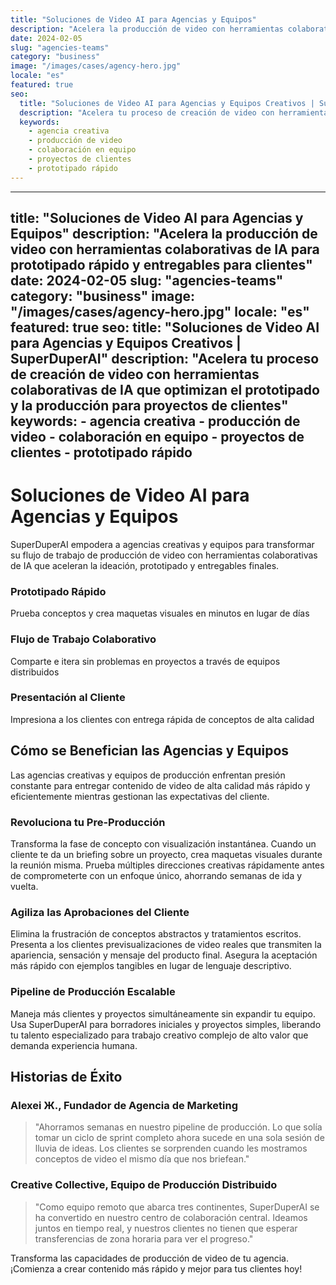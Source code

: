 ```yaml
---
title: "Soluciones de Video AI para Agencias y Equipos"
description: "Acelera la producción de video con herramientas colaborativas de IA para prototipado rápido y entregables para clientes"
date: 2024-02-05
slug: "agencies-teams"
category: "business"
image: "/images/cases/agency-hero.jpg"
locale: "es"
featured: true
seo:
  title: "Soluciones de Video AI para Agencias y Equipos Creativos | SuperDuperAI"
  description: "Acelera tu proceso de creación de video con herramientas colaborativas de IA que optimizan el prototipado y la producción para proyectos de clientes"
  keywords:
    - agencia creativa
    - producción de video
    - colaboración en equipo
    - proyectos de clientes
    - prototipado rápido
---
```


---
title: "Soluciones de Video AI para Agencias y Equipos"
description: "Acelera la producción de video con herramientas colaborativas de IA para prototipado rápido y entregables para clientes"
date: 2024-02-05
slug: "agencies-teams"
category: "business"
image: "/images/cases/agency-hero.jpg"
locale: "es"
featured: true
seo:
  title: "Soluciones de Video AI para Agencias y Equipos Creativos | SuperDuperAI"
  description: "Acelera tu proceso de creación de video con herramientas colaborativas de IA que optimizan el prototipado y la producción para proyectos de clientes"
  keywords:
    - agencia creativa
    - producción de video
    - colaboración en equipo
    - proyectos de clientes
    - prototipado rápido
---

# Soluciones de Video AI para Agencias y Equipos

SuperDuperAI empodera a agencias creativas y equipos para transformar su flujo de trabajo de producción de video con herramientas colaborativas de IA que aceleran la ideación, prototipado y entregables finales.

### Prototipado Rápido

Prueba conceptos y crea maquetas visuales en minutos en lugar de días

  ### Flujo de Trabajo Colaborativo

Comparte e itera sin problemas en proyectos a través de equipos distribuidos

  ### Presentación al Cliente

Impresiona a los clientes con entrega rápida de conceptos de alta calidad

## Cómo se Benefician las Agencias y Equipos

Las agencias creativas y equipos de producción enfrentan presión constante para entregar contenido de video de alta calidad más rápido y eficientemente mientras gestionan las expectativas del cliente.

### Revoluciona tu Pre-Producción

Transforma la fase de concepto con visualización instantánea. Cuando un cliente te da un briefing sobre un proyecto, crea maquetas visuales durante la reunión misma. Prueba múltiples direcciones creativas rápidamente antes de comprometerte con un enfoque único, ahorrando semanas de ida y vuelta.

### Agiliza las Aprobaciones del Cliente

Elimina la frustración de conceptos abstractos y tratamientos escritos. Presenta a los clientes previsualizaciones de video reales que transmiten la apariencia, sensación y mensaje del producto final. Asegura la aceptación más rápido con ejemplos tangibles en lugar de lenguaje descriptivo.

### Pipeline de Producción Escalable

Maneja más clientes y proyectos simultáneamente sin expandir tu equipo. Usa SuperDuperAI para borradores iniciales y proyectos simples, liberando tu talento especializado para trabajo creativo complejo de alto valor que demanda experiencia humana.

## Historias de Éxito

### Alexei Ж., Fundador de Agencia de Marketing

> "Ahorramos semanas en nuestro pipeline de producción. Lo que solía tomar un ciclo de sprint completo ahora sucede en una sola sesión de lluvia de ideas. Los clientes se sorprenden cuando les mostramos conceptos de video el mismo día que nos briefean."

### Creative Collective, Equipo de Producción Distribuido

> "Como equipo remoto que abarca tres continentes, SuperDuperAI se ha convertido en nuestro centro de colaboración central. Ideamos juntos en tiempo real, y nuestros clientes no tienen que esperar transferencias de zona horaria para ver el progreso."

  Transforma las capacidades de producción de video de tu agencia. ¡Comienza a
  crear contenido más rápido y mejor para tus clientes hoy!

